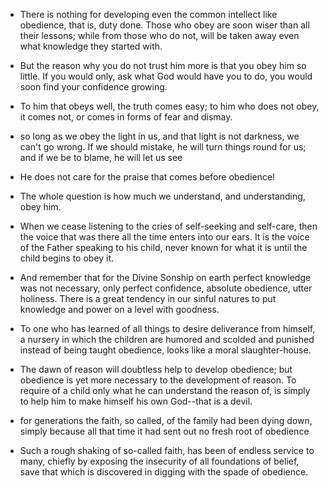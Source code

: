* There is nothing for developing even the common intellect like
  obedience, that is, duty done. Those who obey are soon wiser than
  all their lessons; while from those who do not, will be taken away
  even what knowledge they started with.
* But the reason why you do not trust him more is that you obey him
  so little. If you would only, ask what God would have you to do,
  you would soon find your confidence growing.
* To him that obeys well, the truth comes easy; to him who does
  not obey, it comes not, or comes in forms of fear and dismay.
* so long as we obey the light in us, and that light is not darkness,
  we can't go wrong. If we should mistake, he will turn things round
  for us; and if we be to blame, he will let us see
* He does not care for the praise that comes before obedience!
* The whole question is how much we understand, and understanding,
  obey him.

* When we cease listening to the cries of self-seeking and self-care,
  then the voice that was there all the time enters into our ears. It
  is the voice of the Father speaking to his child, never known for
  what it is until the child begins to obey it.
* And remember that for the Divine Sonship on earth perfect knowledge
  was not necessary, only perfect confidence, absolute obedience,
  utter holiness. There is a great tendency in our sinful natures to
  put knowledge and power on a level with goodness.
* To one who has learned of all things to desire deliverance from
  himself, a nursery in which the children are humored and scolded and
  punished instead of being taught obedience, looks like a moral
  slaughter-house.
* The dawn of reason will doubtless help to develop obedience; but
  obedience is yet more necessary to the development of reason. To
  require of a child only what he can understand the reason of, is
  simply to help him to make himself his own God--that is a devil.
*  for generations the faith, so called, of the family had been dying
   down, simply because all that time it had sent out no fresh root of
   obedience
* Such a rough shaking of so-called faith, has been of endless service to many, chiefly by exposing the insecurity of all foundations of belief, save that which is discovered in digging with the spade of obedience.


